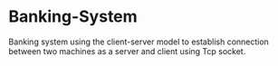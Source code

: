 # Banking-System
Banking system using the client-server model to establish connection between two machines  as a server and client using Tcp socket.
